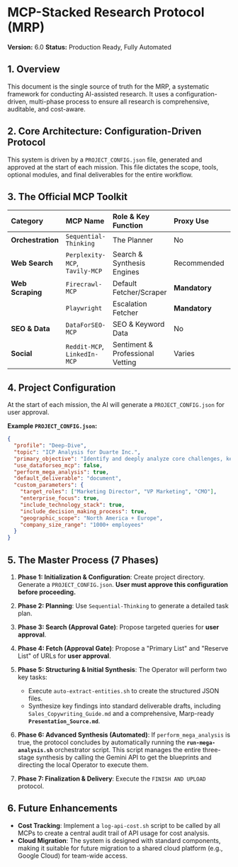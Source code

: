 # MCP-Stacked Research Protocol (MRP)
**Version:** 6.0
**Status:** Production Ready, Fully Automated

## 1. Overview
This document is the single source of truth for the MRP, a systematic framework for conducting AI-assisted research. It uses a configuration-driven, multi-phase process to ensure all research is comprehensive, auditable, and cost-aware.

## 2. Core Architecture: Configuration-Driven Protocol
This system is driven by a `PROJECT_CONFIG.json` file, generated and approved at the start of each mission. This file dictates the scope, tools, optional modules, and final deliverables for the entire workflow.

## 3. The Official MCP Toolkit
| Category          | MCP Name              | Role & Key Function           | Proxy Use    | Status       |
| :---------------- | :-------------------- | :---------------------------- | :----------- | :----------- |
| **Orchestration** | `Sequential-Thinking` | The Planner                   | No           | Standard     |
| **Web Search** | `Perplexity-MCP`, `Tavily-MCP` | Search & Synthesis Engines    | Recommended  | Standard     |
| **Web Scraping** | `Firecrawl-MCP`       | Default Fetcher/Scraper       | **Mandatory**| Standard     |
|                   | `Playwright`          | Escalation Fetcher            | **Mandatory**| Standard     |
| **SEO & Data** | `DataForSEO-MCP`      | SEO & Keyword Data            | No           | **Optional** |
| **Social** | `Reddit-MCP`, `LinkedIn-MCP` | Sentiment & Professional Vetting | Varies       | Standard     |

## 4. Project Configuration
At the start of each mission, the AI will generate a `PROJECT_CONFIG.json` for user approval.

**Example `PROJECT_CONFIG.json`:**
```json
{
  "profile": "Deep-Dive",
  "topic": "ICP Analysis for Duarte Inc.",
  "primary_objective": "Identify and deeply analyze core challenges, key needs, and major pain points to inform GTM strategy and sales copywriting.",
  "use_dataforseo_mcp": false,
  "perform_mega_analysis": true,
  "default_deliverable": "document",
  "custom_parameters": {
    "target_roles": ["Marketing Director", "VP Marketing", "CMO"],
    "enterprise_focus": true,
    "include_technology_stack": true,
    "include_decision_making_process": true,
    "geographic_scope": "North America + Europe",
    "company_size_range": "1000+ employees"
  }
}
```

## 5. The Master Process (7 Phases)
1.  **Phase 1: Initialization & Configuration**: Create project directory. Generate a `PROJECT_CONFIG.json`. **User must approve this configuration before proceeding.**

2.  **Phase 2: Planning**: Use `Sequential-Thinking` to generate a detailed task plan.

3.  **Phase 3: Search (Approval Gate)**: Propose targeted queries for **user approval**.

4.  **Phase 4: Fetch (Approval Gate)**: Propose a "Primary List" and "Reserve List" of URLs for **user approval**.

5.  **Phase 5: Structuring & Initial Synthesis**: The Operator will perform two key tasks:
    - Execute `auto-extract-entities.sh` to create the structured JSON files.
    - Synthesize key findings into standard deliverable drafts, including `Sales_Copywriting_Guide.md` and a comprehensive, Marp-ready **`Presentation_Source.md`**.

6.  **Phase 6: Advanced Synthesis (Automated)**: If `perform_mega_analysis` is true, the protocol concludes by automatically running the **`run-mega-analysis.sh`** orchestrator script. This script manages the entire three-stage synthesis by calling the Gemini API to get the blueprints and directing the local Operator to execute them.

7.  **Phase 7: Finalization & Delivery**: Execute the `FINISH AND UPLOAD` protocol.

## 6. Future Enhancements
- **Cost Tracking**: Implement a `log-api-cost.sh` script to be called by all MCPs to create a central audit trail of API usage for cost analysis.
- **Cloud Migration**: The system is designed with standard components, making it suitable for future migration to a shared cloud platform (e.g., Google Cloud) for team-wide access.